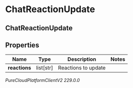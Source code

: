 # ChatReactionUpdate

## ChatReactionUpdate

## Properties

|Name | Type | Description | Notes|
|------------ | ------------- | ------------- | -------------|
| **reactions** | list[str] | Reactions to update | |



_PureCloudPlatformClientV2 229.0.0_
